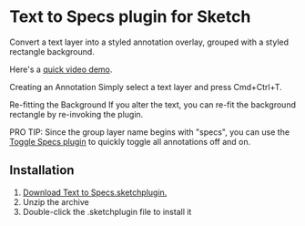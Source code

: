 # Text to Specs plugin for Sketch
Convert a text layer into a styled annotation overlay, grouped with a styled rectangle background.

Here's a [quick video demo](https://www.youtube.com/watch?v=gntOFEGyCVk).

Creating an Annotation
Simply select a text layer and press Cmd+Ctrl+T.

Re-fitting the Background
If you alter the text, you can re-fit the background rectangle by re-invoking the plugin.

PRO TIP: Since the group layer name begins with "specs", you can use the [Toggle Specs
  plugin](https://github.com/hrescak/sketchplugins) to quickly toggle all annotations off and on.

## Installation
1. [Download Text to Specs.sketchplugin.](https://github.com/kenmoore/sketch-text-to-specs/archive/master.zip)
2. Unzip the archive
3. Double-click the .sketchplugin file to install it
